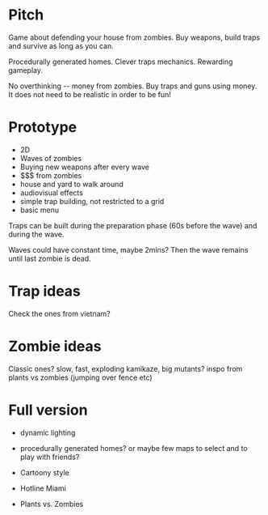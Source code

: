 # Pitch
Game about defending your house from zombies.
Buy weapons, build traps and survive as long as you can.

Procedurally generated homes.
Clever traps mechanics.
Rewarding gameplay.

No overthinking -- money from zombies. Buy traps and guns using money. It
does not need to be realistic in order to be fun!


# Prototype
- 2D 
- Waves of zombies
- Buying new weapons after every wave 
- $$$ from zombies
- house and yard to walk around
- audiovisual effects
- simple trap building, not restricted to a grid
- basic menu

Traps can be built during the preparation phase (60s before the wave) and
during the wave.

Waves could have constant time, maybe 2mins? Then the wave remains until last zombie is dead.

# Trap ideas
Check the ones from vietnam?

# Zombie ideas
Classic ones? slow, fast, exploding kamikaze, big mutants?
inspo from plants vs zombies (jumping over fence etc)

# Full version
- dynamic lighting
- procedurally generated homes? or maybe few maps to select and to play
  with friends?

- Cartoony style
- Hotline Miami
- Plants vs. Zombies
